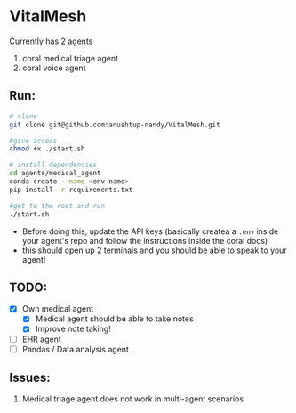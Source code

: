 # VitalMesh

Currently has 2 agents 
1. coral medical triage agent
2. coral voice agent

## Run:
```bash
# clone 
git clone git@github.com:anushtup-nandy/VitalMesh.git

#give access
chmod +x ./start.sh

# install dependencies
cd agents/medical_agent
conda create --name <env name>
pip install -r requirements.txt

#get to the root and run
./start.sh
```
- Before doing this, update the API keys (basically createa a `.env` inside your agent's repo and follow the instructions inside the coral docs)
- this should open up 2 terminals and you should be able to speak to your agent!

## TODO:
- [X] Own medical agent
    - [X] Medical agent should be able to take notes
    - [X] Improve note taking!
- [ ] EHR agent
- [ ] Pandas / Data analysis agent

## Issues:
1. Medical triage agent does not work in multi-agent scenarios
